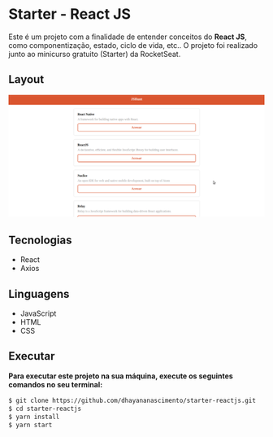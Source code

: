 # Starter - React JS
Este é um projeto com a finalidade de entender conceitos do **React JS**, como componentização, estado, ciclo de vida, etc.. O projeto foi realizado junto ao minicurso gratuito (Starter) da RocketSeat.

## Layout
<img src="./src/images/jshunt.gif" alt= "imagem galeria">     

## Tecnologias
* React
* Axios

## Linguagens
* JavaScript
* HTML
* CSS

## Executar
**Para executar este projeto na sua máquina, execute os seguintes comandos no seu terminal:**
```
$ git clone https://github.com/dhayananascimento/starter-reactjs.git
$ cd starter-reactjs
$ yarn install
$ yarn start
```
